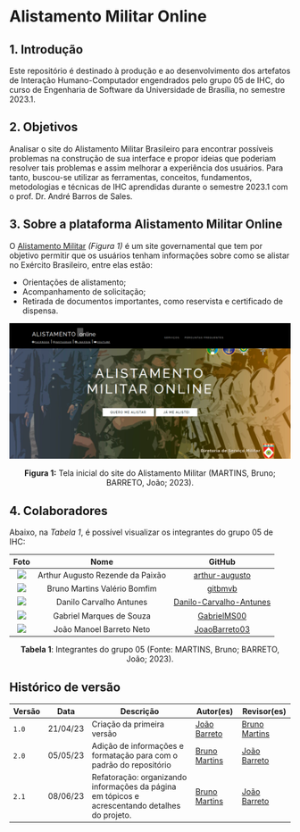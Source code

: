# Alistamento Militar Online

## 1. Introdução
Este repositório é destinado à produção e ao desenvolvimento dos artefatos de Interação Humano-Computador engendrados pelo grupo 05 de IHC, do curso de Engenharia de Software da Universidade de Brasília, no semestre 2023.1.

## 2. Objetivos
Analisar o site do Alistamento Militar Brasileiro para encontrar possíveis problemas na construção de sua interface e propor ideias que poderiam resolver tais problemas e assim melhorar a experiência dos usuários. Para tanto, buscou-se utilizar as ferramentas, conceitos, fundamentos, metodologias e técnicas de IHC aprendidas durante o semestre 2023.1 com o prof. Dr. André Barros de Sales.

## 3. Sobre a plataforma Alistamento Militar Online
O [Alistamento Militar](https://alistamento.eb.mil.br/) *(Figura 1)* é um site governamental que tem por objetivo permitir que os usuários tenham informações sobre como se alistar no Exército Brasileiro, entre elas estão:

- Orientações de alistamento;
- Acompanhamento de solicitação;
- Retirada de documentos importantes, como reservista e certificado de dispensa.

![Site](img/home/site.png)

<center>

**Figura 1:** Tela inicial do site do Alistamento Militar (MARTINS, Bruno; BARRETO, João; 2023).

</center>

## 4. Colaboradores
Abaixo, na *Tabela 1*, é possível visualizar os integrantes do grupo 05 de IHC:

<center>

| Foto | Nome | GitHub | 
|:-----:|:-----:|:-----:|
| <img width='100' src='https://avatars.githubusercontent.com/u/59586312?v=4'> | Arthur Augusto Rezende da Paixão | [arthur-augusto](https://github.com/arthur-augusto) |
| <img width='100' src='https://avatars.githubusercontent.com/u/30751876?v=4'> | Bruno Martins Valério Bomfim | [gitbmvb](https://github.com/gitbmvb) |
| <img width='100' src='https://avatars.githubusercontent.com/u/89037034?v=4'> | Danilo Carvalho Antunes | [Danilo-Carvalho-Antunes](https://github.com/Danilo-Carvalho-Antunes) |
| <img width='100' src='https://avatars.githubusercontent.com/u/88348513?v=4'> | Gabriel Marques de Souza | [GabrielMS00](https://github.com/GabrielMS00) |
| <img width='100' src='https://avatars.githubusercontent.com/u/108282056?v=4'> | João Manoel Barreto Neto | [JoaoBarreto03](https://github.com/JoaoBarreto03) |

**Tabela 1**: Integrantes do grupo 05 (Fonte: MARTINS, Bruno; BARRETO, João; 2023).

</center>

## Histórico de versão
| Versão | Data | Descrição | Autor(es) | Revisor(es) |
| --- | --- | --- | --- | --- |
|  `1.0`   | 21/04/23 | Criação da primeira versão | [João Barreto](https://github.com/JoaoBarreto03) | [Bruno Martins](https://github.com/gitbmvb) |
|  `2.0`   | 05/05/23 | Adição de informações e formatação para com o padrão do repositório | [Bruno Martins](https://github.com/gitbmvb) | [João Barreto](https://github.com/JoaoBarreto03)
|  `2.1`   | 08/06/23 | Refatoração: organizando informações da página em tópicos e acrescentando detalhes do projeto. | [Bruno Martins](https://github.com/gitbmvb) | [João Barreto](https://github.com/JoaoBarreto03)